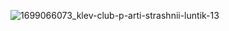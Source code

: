 ![1699066073_klev-club-p-arti-strashnii-luntik-13](https://github.com/user-attachments/assets/f06a6310-f8fc-46ae-96a7-c061012c1091)


